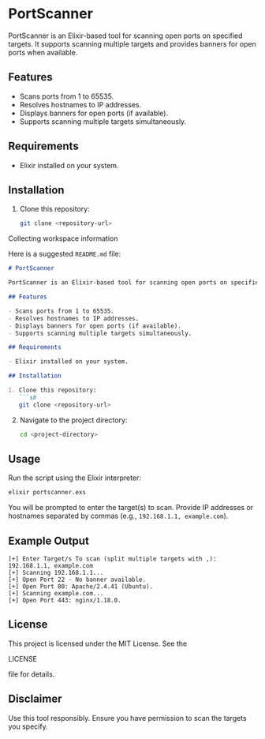 # PortScanner

PortScanner is an Elixir-based tool for scanning open ports on specified targets. It supports scanning multiple targets and provides banners for open ports when available.

## Features

- Scans ports from 1 to 65535.
- Resolves hostnames to IP addresses.
- Displays banners for open ports (if available).
- Supports scanning multiple targets simultaneously.

## Requirements

- Elixir installed on your system.

## Installation

1. Clone this repository:
   ```sh
   git clone <repository-url>

Collecting workspace information

Here is a suggested `README.md` file:

```markdown
# PortScanner

PortScanner is an Elixir-based tool for scanning open ports on specified targets. It supports scanning multiple targets and provides banners for open ports when available.

## Features

- Scans ports from 1 to 65535.
- Resolves hostnames to IP addresses.
- Displays banners for open ports (if available).
- Supports scanning multiple targets simultaneously.

## Requirements

- Elixir installed on your system.

## Installation

1. Clone this repository:
   ```sh
   git clone <repository-url>
   ```
2. Navigate to the project directory:
   ```sh
   cd <project-directory>
   ```

## Usage

Run the script using the Elixir interpreter:

```sh
elixir portscanner.exs
```

You will be prompted to enter the target(s) to scan. Provide IP addresses or hostnames separated by commas (e.g., `192.168.1.1, example.com`).

## Example Output

```plaintext
[+] Enter Target/s To scan (split multiple targets with ,): 192.168.1.1, example.com
[+] Scanning 192.168.1.1...
[+] Open Port 22 - No banner available.
[+] Open Port 80: Apache/2.4.41 (Ubuntu).
[+] Scanning example.com...
[+] Open Port 443: nginx/1.18.0.
```

## License

This project is licensed under the MIT License. See the 

LICENSE

 file for details.

## Disclaimer

Use this tool responsibly. Ensure you have permission to scan the targets you specify.
